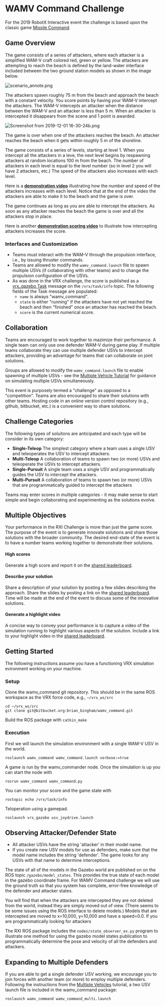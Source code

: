 # WAMV Command Challenge

For the 2019 RobotX Interactive event the challenge is based upon the classic game  [Missile Command](https://en.wikipedia.org/wiki/Missile_Command).  

## Game Overview

The game consists of a series of attackers, where each attacker is a simplified WAM-V craft colored red, green or yellow.  The attackers are attempting to reach the beach is defined by the land-water interface included between the two ground station models as shown in the image below.

![scenario_annote.png](https://bitbucket.org/repo/BgXLzgM/images/344213614-scenario_annote.png)

The attackers spawn roughly 75 m from the beach and approach the beach with a constant velocity.  You score points by having your WAM-V intercept the attackers.  The WAM-V intercepts an attacker when the distance between the WAM-V and an attacker is less than 5 m.  When an attacker is intercepted it disappears from the scene and 1 point is awarded.  

![Screenshot from 2019-12-01 16-30-24b.png](https://bitbucket.org/repo/BgXLzgM/images/1272893178-Screenshot%20from%202019-12-01%2016-30-24b.png)

The game is over when one of the attackers reaches the beach.  An attacker reaches the beach when it gets within roughly 5 m of the shoreline.

The game consists of a series of levels, starting at level 1.  When you intercept all the attackers in a leve,  the next level begins by respawning attackers at random locations 100 m from the beach.  The number of attackers in each level is equal to the level number (so in level 2 you will have 2 attackers, etc.)  The speed of the attackers also increases with each level.

Here is a [**demonstration video**](https://vimeo.com/user5784414/review/376721424/5a2d3df4eb) illustrating how the number and speed of the attackers increases with each level.  Notice that at the end of the video the attackers are able to make it to the beach and the game is over.   

The game continues as long as you are able to intercept the attackers.  As soon as any attacker reaches the beach the game is over and all the attackers stop in place. 

Here is another [**demonstration scoring video**](https://vimeo.com/user5784414/review/376723116/7d5ebd63e2) to illustrate how intercepting attackers increases the score.

### Interfaces and Customization

* Teams must interact with the WAM-V through the propulsion interface, i.e., by issuing thruster commands.
* Teams are allowed to modify the `wamv_command.launch` file to spawn multiple USVs (if collaborating with other teams) and to change the propulsion configuration of the USVs.
* As was done in the VRX challenge, the score is published as a [vrx_gazebo Task](https://bitbucket.org/osrf/vrx/src/default/vrx_gazebo/msg/Task.msg) message on the `/vrx/task/info` topic.  The following fields of the Task message are populated:
    * `name` is always "wamv_command".
    * `state` is either "running" if the attackers have not yet reached the beach and then "finished" once an attacker has reached the beach.
    * `score` is the current numerical score.

## Collaboration

Teams are encouraged to work together to mazimize their performance.  A single team can only use one defender WAM-V during game play.  If multiple teams collaborate they can use multiple defender USVs to intercept attackers, providing an advantage for teams that can collaborate on joint solutions.

Groups are allowed to modify the `wamv_command.launch` file to enable spawning of multiple USVs - see the [Multiple Vehicle Tutorial](https://bitbucket.org/osrf/vrx/wiki/tutorials/rxi/multivehicle) for guidance on simulating multiple USVs simultaneously.

This event is purposely termed a "challenge" as opposed to a "competition".  Teams are also encouraged to share their solutions with other teams.  Hosting code in an online version control repository (e.g., github, bitbucket, etc.) is a convenient way to share solutions.

## Challenge Categories

The following types of soluitons are anticipated and each type will be consider in its own category:

* **Single-Teleop** The simplest category where a team uses a single USV and teleoperates the USV to intercept attackers.
* **Multi-Teleop** A collaboration of teams to spawn two (or more) USVs and teleoperate the USVs to intercept attackers.
* **Single-Pursuit** A single team uses a single USV and programmatically guides the USV to intercept the attackers.
* **Multi-Pursuit** A collaboration of teams to spawn two (or more) USVs that are programmatically guided to intercept the attackers

Teams may enter scores in multiple categories - it may make sense to start simple and begin collaborating and experimenting as the solutions evolve. 

## Multiple Objectives

Your performance in the RXI Challenge is more than just the game score.  The purpose of the event is to generate innovate solutions and share those solutions with the broader community.  The desired end-state of the event is to have a number teams working together to demonstrate their solutions.

#### High scores

Generate a high score and report it on the [shared leaderboard](https://docs.google.com/spreadsheets/d/1fvYe2w-jMXbQlqDLx7OO0jIWo6Y0uX9KVVEgFyEDzQI/edit?usp=sharing).

#### Describe your solution

Share a description of your solution by posting a few slides describing the approach.  Share the slides by posting a link on the [shared leaderboard](https://docs.google.com/spreadsheets/d/1fvYe2w-jMXbQlqDLx7OO0jIWo6Y0uX9KVVEgFyEDzQI/edit?usp=sharing).  Time will be made at the end of the event to discuss some of the innovative solutions.

#### Generate a highlight video

A concise way to convey your performance is to capture a video of the simulation running to highlight various aspects of the solution.  Include a link to your highlight video in the [shared leaderboard](https://docs.google.com/spreadsheets/d/1fvYe2w-jMXbQlqDLx7OO0jIWo6Y0uX9KVVEgFyEDzQI/edit?usp=sharing).

## Getting Started

The following instructions assume you have a functioning VRX simulation evironment working on your machine.

### Setup

Clone the wamv_command git repository.  This should be in the same ROS workspace as the VRX force code, e.g., `~/vrx_ws/src`
```
cd ~/vrx_ws/src
git clone git@bitbucket.org:brian_bingham/wamv_command.git
```

Build the ROS package with `catkin_make`

### Execution

First we will launch the simulation environment with a single WAM-V USV in the world.

```
roslaunch wamv_command wamv_command.launch verbose:=true
```

A game is run by the wamv_commander node.  Once the simulation is up you can start the node with
```
rosrun wamv_command wamv_command.py 
```

You can monitor your score and the game state with
```
rostopic echo /vrx/task/info
```

Teloperation using a gamepad.
```
roslaunch vrx_gazebo usv_joydrive.launch 
```

## Observing Attacker/Defender State

* All attacker USVs have the string 'attacker' in their model name.
* If you create new USV models for use as defenders, make sure that the model name includes the string 'defender'.  The game looks for any USVs with that name to determine interceptions. 

The state of all of the models in the Gazebo world are published on on the ROS topic `/gazebo/model_states`.  This provides the true state of each model in the gazebo coordinate frame.  For WAMV Command challenge we will use the ground truth so that you system has complete, error-free knowledge of the defender and attacker states.

You will find that when the attackers are intercepted they are not deleted from the world, instead they are simply moved out of view.  (There seems to be some issues using the ROS interface to delete models.)  Models that are intercepted are moved to x=10,000, y=10,000 and have a speed=0.0.  If you are programmatically looking for attackers

The RXI ROS package includes the `nodes/state_observer_ex.py` program to illustrate one method for using the gazebo model states publication to programmatically determine the pose and velocity of all the defenders and attackers.


## Expanding to Multiple Defenders

If you are able to get a single defender USV working, we encourage you to join forces with another team (or more) to employ multiple defenders.  Following the instructions from the [Multiple Vehicles](https://bitbucket.org/osrf/vrx/wiki/tutorials/rxi/multivehicle) tutorial, a two USV launch file is included in the wamv_command package:
```
roslaunch wamv_command wamv_command_multi.launch 
```
